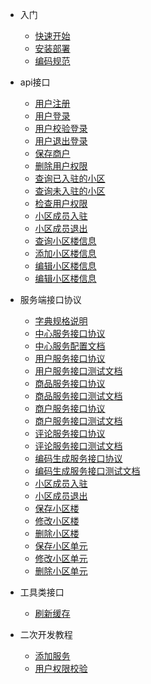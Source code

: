 
* 入门

  * [快速开始](README.md)
  * [安装部署](install.md)
  * [编码规范](CodeStandards.md)

* api接口

  * [用户注册](api/user/register.md)
  * [用户登录](api/user/login.md)
  * [用户校验登录](api/user/checkLogin.md)
  * [用户退出登录](api/user/logout.md)
  * [保存商户](api/store/saveStore.md)
  * [删除用户权限](api/privilege/deleteStaffPrivilege.md)
  * [查询已入驻的小区](api/community/queryMyCommunity.md)
  * [查询未入驻的小区](api/community/queryNoEnterCommunity.md)
  * [检查用户权限](api/user/checkUserHasPrivilege.md)
  * [小区成员入驻](api/community/communityMemberJoined.md)
  * [小区成员退出](api/community/communityMemberQuit.md)
  * [查询小区楼信息](api/floor/queryFloors.md)
  * [添加小区楼信息](api/floor/saveFloor.md)
  * [编辑小区楼信息](api/floor/editFloor.md)
  * [编辑小区楼信息](api/floor/deleteFloor.md)

* 服务端接口协议

  * [字典规格说明](dictionary)
  * [中心服务接口协议](services/order/order.md)
  * [中心服务配置文档](services/order/order_config.md)
  * [用户服务接口协议](services/user/user.md)
  * [用户服务接口测试文档](services/user/user_test.md)
  * [商品服务接口协议](services/shop/shop.md)
  * [商品服务接口测试文档](services/shop/shop_test.md)
  * [商户服务接口协议](services/store/store.md)
  * [商户服务接口测试文档](services/store/store_test.md)
  * [评论服务接口协议](services/comment/comment.md)
  * [评论服务接口测试文档](services/comment/comment_test.md)
  * [编码生成服务接口协议](services/code/code)
  * [编码生成服务接口测试文档](services/code/code_test)
  * [小区成员入驻](services/community/communityMemberJoined.md)
  * [小区成员退出](services/community/communityMemberQuit.md)
  * [保存小区楼](services/floor/SaveFloorInfo.md)
  * [修改小区楼](services/floor/UpdateFloorInfo.md)
  * [删除小区楼](services/floor/DeleteFloorInfo.md)
  * [保存小区单元](services/floor/SaveUnitInfo.md)
  * [修改小区单元](services/floor/UpdateUnitInfo.md)
  * [删除小区单元](services/floor/DeleteUnitInfo.md)

* 工具类接口

  * [刷新缓存](api/utils/clearCache)

* 二次开发教程

  * [添加服务](develop/addService)
  * [用户权限校验](develop/checkPrivilege.md)